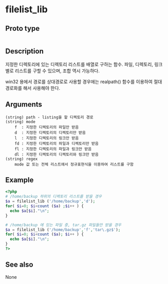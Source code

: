 # filelist_lib

## Proto type

```php

```

## Description
지정한 디렉토리에 있는 디렉토리 리스트를 배열로 구하는 함수.  파일, 디렉토리, 링크 별로 리스트를 구할 수 있으며, 조합 역시 가능하다.

win32 용에서 경로를 상대경로로 사용할 경우에는 realpath() 함수를 이용하여 절대 경로화를 해서 사용해야 한다.

## Arguments
```
(string) path - listing을 할 디렉토리 경로
(string) mode
    f  : 지정한 디렉토리의 파일만 받음
    d  : 지정한 디렉토리의 디렉토리만 받음
    l  : 지정한 디렉토리의 링크만 받음
    fd : 지정한 디렉토리의 파일과 디렉토리만 받음
    fl : 지정한 디렉토리의 파일과 링크만 받음
    dl : 지정한 디렉토리의 디렉토리와 링크만 받음
(string) regex
    mode 값 또는 전체 리스트에서 정규표현식을 이용하여 리스트를 구함
```
## Example

```php
<?php
# /home/backup 하위의 디렉토리 리스트를 받을 경우
$a = filelist_lib ('/home/backup','d');
for( $i=0; $i<count ($a) ;$i++ ) {
  echo $a[$i]."\n";
}

# /home/backup 에 있는 파일 중, tar.gz 파일들만 받을 경우
$a = filelist_lib ('/home/backup','f','tar\.gz$');
for( $i=0; $i<count ($a); $i++ ) {
  echo $a[$i]."\n";
}
?>
```

## See also
None

